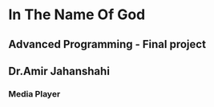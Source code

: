 <h1>
In The Name Of God
</h1>
<h2>
Advanced Programming - Final project
</h2>
<h2>
Dr.Amir Jahanshahi
</h2>
<h3>
Media Player
